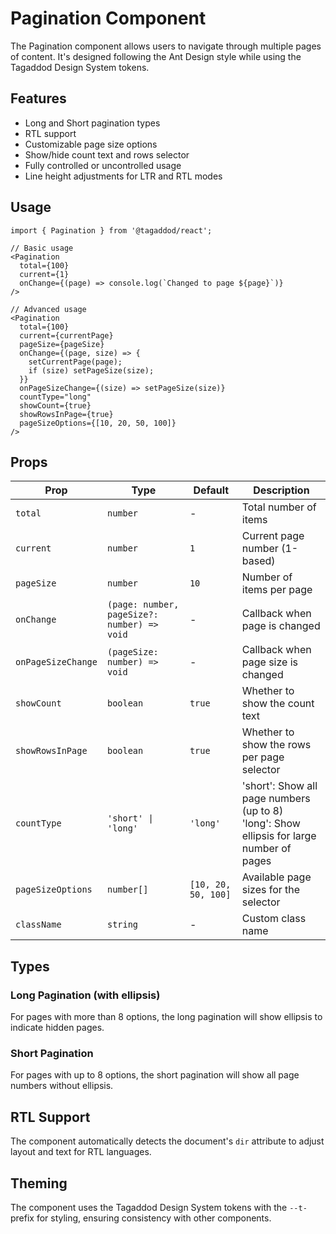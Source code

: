 # Pagination Component

The Pagination component allows users to navigate through multiple pages of content. It's designed following the Ant Design style while using the Tagaddod Design System tokens.

## Features

- Long and Short pagination types
- RTL support
- Customizable page size options
- Show/hide count text and rows selector
- Fully controlled or uncontrolled usage
- Line height adjustments for LTR and RTL modes

## Usage

```tsx
import { Pagination } from '@tagaddod/react';

// Basic usage
<Pagination 
  total={100} 
  current={1} 
  onChange={(page) => console.log(`Changed to page ${page}`)} 
/>

// Advanced usage
<Pagination 
  total={100}
  current={currentPage}
  pageSize={pageSize}
  onChange={(page, size) => {
    setCurrentPage(page);
    if (size) setPageSize(size);
  }}
  onPageSizeChange={(size) => setPageSize(size)}
  countType="long"
  showCount={true}
  showRowsInPage={true}
  pageSizeOptions={[10, 20, 50, 100]}
/>
```

## Props

| Prop | Type | Default | Description |
|------|------|---------|-------------|
| `total` | `number` | - | Total number of items |
| `current` | `number` | `1` | Current page number (1-based) |
| `pageSize` | `number` | `10` | Number of items per page |
| `onChange` | `(page: number, pageSize?: number) => void` | - | Callback when page is changed |
| `onPageSizeChange` | `(pageSize: number) => void` | - | Callback when page size is changed |
| `showCount` | `boolean` | `true` | Whether to show the count text |
| `showRowsInPage` | `boolean` | `true` | Whether to show the rows per page selector |
| `countType` | `'short' \| 'long'` | `'long'` | 'short': Show all page numbers (up to 8)<br />'long': Show ellipsis for large number of pages |
| `pageSizeOptions` | `number[]` | `[10, 20, 50, 100]` | Available page sizes for the selector |
| `className` | `string` | - | Custom class name |

## Types

### Long Pagination (with ellipsis)
For pages with more than 8 options, the long pagination will show ellipsis to indicate hidden pages.

### Short Pagination
For pages with up to 8 options, the short pagination will show all page numbers without ellipsis.

## RTL Support
The component automatically detects the document's `dir` attribute to adjust layout and text for RTL languages.

## Theming
The component uses the Tagaddod Design System tokens with the `--t-` prefix for styling, ensuring consistency with other components.
